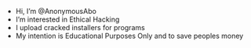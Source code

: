 -  Hi, I’m @AnonymousAbo
-  I’m interested in Ethical Hacking
-  I upload cracked installers for programs
-  My intention is Educational Purposes Only and to save peoples money


<!---
AnonymousAbo/AnonymousAbo is a ✨ special ✨ repository because its `README.md` (this file) appears on your GitHub profile.
You can click the Preview link to take a look at your changes.
--->
